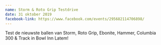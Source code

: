 ```yaml
---
name: Storm & Roto Grip Testdrive
date: 31 oktober 2019
facebook-link: https://www.facebook.com/events/295682114706898/
---
```

Test de nieuwste ballen van Storm, Roto Grip, Ebonite, Hammer, Columbia 300 & Track in Bowl Inn Latem!
